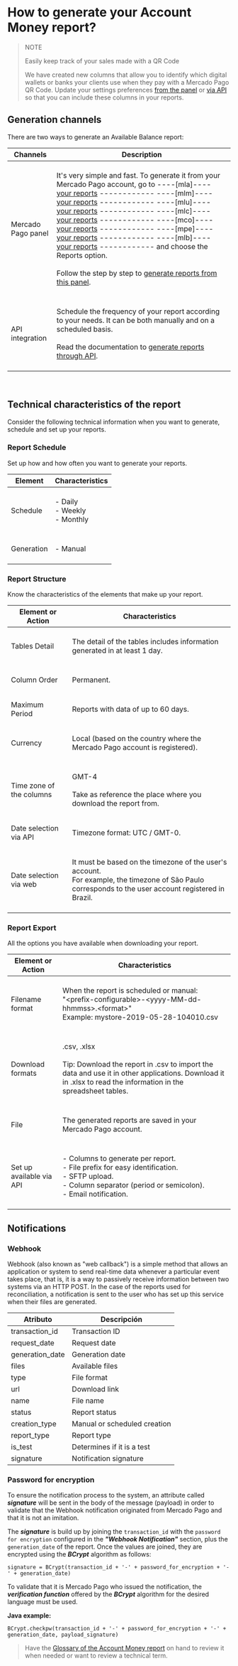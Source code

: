 # How to generate your Account Money report?

> NOTE
>
> Easily keep track of your sales made with a QR Code
>
> We have created new columns that allow you to identify which digital wallets or banks your clients use when they pay with a Mercado Pago QR Code. Update your settings preferences [from the panel](https://www.mercadopago[FAKER][URL][DOMAIN]/balance/reports/settlement/settings) or [via API](https://www.mercadopago[FAKER][URL][DOMAIN]/developers/en/guides/additional-content/reports/account-money/api) so that you can include these columns in your reports. 

## Generation channels

There are two ways to generate an Available Balance report:

| Channels | Description |
| --- | --- |
| Mercado Pago panel | <br/> It's very simple and fast. To generate it from your Mercado Pago account, go to ----[mla]---- [your reports](https://www.mercadopago.com.ar/balance/reports?page=1#!/settlement-report) ------------ ----[mlm]---- [your reports](https://www.mercadopago.com.mx/balance/reports?page=1#!/settlement-report) ------------ ----[mlu]---- [your reports](https://www.mercadopago.com.uy/balance/reports?page=1#!/settlement-report) ------------ ----[mlc]---- [your reports](https://www.mercadopago.cl/balance/reports?page=1#!/settlement-report) ------------ ----[mco]---- [your reports](https://www.mercadopago.com.co/balance/reports?page=1#!/settlement-report) ------------ ----[mpe]---- [your reports](https://www.mercadopago.com.pe/balance/reports?page=1#!/settlement-report) ------------ ----[mlb]---- [your reports](https://www.mercadopago.com.br/balance/reports?page=1#!/settlement-report) ------------ and choose the Reports option.<br/><br/>Follow the step by step to [generate reports from this panel](https://www.mercadopago[FAKER][URL][DOMAIN]/developers/en/guides/additional-content/reports/account-money/panel).<br/><br/> |
| API integration | <br/>Schedule the frequency of your report according to your needs. It can be both manually and on a scheduled basis.<br/><br/>Read the documentation to [generate reports through API](https://www.mercadopago[FAKER][URL][DOMAIN]/developers/en/guides/additional-content/reports/account-money/api). <br/><br/> |

<br/>

## Technical characteristics of the report

Consider the following technical information when you want to generate, schedule and set up your reports.

### Report Schedule

Set up how and how often you want to generate your reports.

| Element | Characteristics |
| --- | --- |
| Schedule | <br/>- Daily<br/> - Weekly<br/>- Monthly<br/><br/> |
| Generation | <br/>- Manual<br/><br/> |

### Report Structure

Know the characteristics of the elements that make up your report.

| Element or Action | Characteristics |
| --- | --- |
| Tables Detail | <br/>The detail of the tables includes information generated in at least 1 day.<br/> <br/> |
| Column Order |<br/> Permanent. <br/> <br/> |
| Maximum Period | <br/> Reports with data of up to 60 days. <br/> <br/> |
| Currency | <br/> Local (based on the country where the Mercado Pago account is registered). <br/> <br/> |
| Time zone of the columns | <br/> GMT-4 <br/> <br>Take as reference the place where you download the report from.<br/><br/> |
| Date selection via API |<br/> Timezone format: UTC / GMT-0. <br/> <br/> |
| Date selection via web | <br/> It must be based on the timezone of the user's account. <br/> For example, the timezone of São Paulo corresponds to the user account registered in Brazil. <br/> <br/> |

### Report Export

All the options you have available when downloading your report.

| Element or Action | Characteristics |
| --- | --- |
| Filename format | <br/>When the report is scheduled or manual:<br/> "&#60;prefix-configurable&#62;-<span>&#60;yyyy-MM-dd-hhmmss&#62;.&#60;format&#62;</span>" <br/> Example: mystore-2019-05-28-104010.csv<br/><br/> |
| Download formats | <br/>.csv, .xlsx <br/><br/>Tip: Download the report in .csv to import the data and use it in other applications. Download it in .xlsx to read the information in the spreadsheet tables. <br/><br/> |
| File | <br/>The generated reports are saved in your Mercado Pago account.<br/><br/> |
| Set up available via API | <br/>- Columns to generate per report.<br/> - File prefix for easy identification.<br/> - SFTP upload.<br/> - Column separator (period or semicolon).<br/> - Email notification.<br/><br/> |

## Notifications

### Webhook

Webhook (also known as "web callback") is a simple method that allows an application or system to send real-time data whenever a particular event takes place, that is, it is a way to passively receive information between two systems via an HTTP POST. In the case of the reports used for reconciliation, a notification is sent to the user who has set up this service when their files are generated.

| Atributo        | Descripción                  |
|-----------------|------------------------------|
| transaction_id  | Transaction ID               |
| request_date    | Request date                 |
| generation_date | Generation date              |
| files           | Available files              |
| type            | File format                  |
| url             | Download link                |
| name            | File name                    |
| status          | Report status                |
| creation_type   | Manual or scheduled creation |
| report_type     | Report type                  |
| is_test         | Determines if it is a test   |
| signature       | Notification signature       |

### Password for encryption

To ensure the notification process to the system, an attribute called **_signature_** will be sent in the body of the message (payload) in order to validate that the Webhook notification originated from Mercado Pago and that it is not an imitation.

The **_signature_** is build up by joining the `transaction_id` with the `password for encryption` configured in the **_"Webhook Notification"_** section, plus the `generation_date` of the report. Once the values are joined, they are encrypted using the **_BCrypt_** algorithm as follows:

`signature = BCrypt(transaction_id + '-' + password_for_encryption + '-' + generation_date)`

To validate that it is Mercado Pago who issued the notification, the **_verification function_** offered by the **_BCrypt_** algorithm for the desired language must be used.

**Java example:**

`BCrypt.checkpw(transaction_id + '-' + password_for_encryption + '-' + generation_date, payload_signature)`

> Have the [Glossary of the Account Money report](https://www.mercadopago[FAKER][URL][DOMAIN]/developers/en/guides/additional-content/reports/account-money/glossary) on hand to review it when needed or want to review a technical term.
